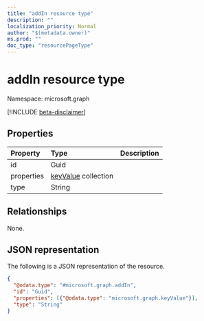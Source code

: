 ```yaml
---
title: "addIn resource type"
description: ""
localization_priority: Normal
author: "$(metadata.owner)"
ms.prod: ""
doc_type: "resourcePageType"
---
```


# addIn resource type

Namespace: microsoft.graph

[!INCLUDE [beta-disclaimer](../../includes/beta-disclaimer.md)]

## Properties

| Property   | Type                                            | Description |
| :--------- | :---------------------------------------------- | :---------- |
| id         | Guid                                            |             |
| properties | [keyValue](../resources/keyvalue.md) collection |             |
| type       | String                                          |             |

## Relationships

None.

## JSON representation

The following is a JSON representation of the resource.

<!-- {
  "blockType": "resource",
  "@odata.type": "microsoft.graph.addIn",
}
-->

```json
{
  "@odata.type": "#microsoft.graph.addIn",
  "id": "Guid",
  "properties": [{"@odata.type": "microsoft.graph.keyValue"}],
  "type": "String"
}
```

